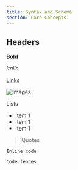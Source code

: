 ```yaml
---
title: Syntax and Schema
section: Core Concepts
---
```


## Headers

**Bold**

_Italic_

[Links](/docs/nodes)

![Images](/logo.svg)

Lists

- Item 1
- Item 1
- Item 1

> Quotes

`Inline code`

```
Code fences
```
